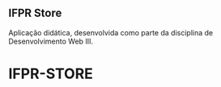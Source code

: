 ## IFPR Store

Aplicação didática, desenvolvida como parte da disciplina de Desenvolvimento Web III.

# IFPR-STORE
